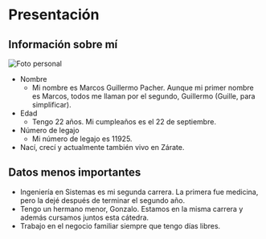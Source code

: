 # Presentación #

## Información sobre mí ##

![Foto personal]()

- Nombre
    - Mi nombre es Marcos Guillermo Pacher. Aunque mi primer nombre es Marcos, todos me llaman por el segundo, Guillermo (Guille, para simplificar). 
- Edad
    - Tengo 22 años. Mi cumpleaños es el 22 de septiembre.
- Número de legajo
    - Mi número de legajo es 11925.
- Nací, crecí y actualmente también vivo en Zárate.

## Datos menos importantes ##

- Ingeniería en Sistemas es mi segunda carrera. La primera fue medicina, pero la dejé después de terminar el segundo año.
- Tengo un hermano menor, Gonzalo. Estamos en la misma carrera y además cursamos juntos esta cátedra.
- Trabajo en el negocio familiar siempre que tengo días libres.
